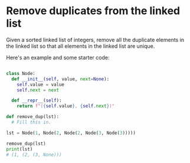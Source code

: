 # Remove duplicates from the linked list

Given a sorted linked list of integers, remove all the duplicate elements in the linked list so that all elements in the linked list are unique.

Here's an example and some starter code:

``` python

class Node:
  def __init__(self, value, next=None):
    self.value = value
    self.next = next

  def __repr__(self):
    return f"({self.value}, {self.next})"

def remove_dup(lst):
  # Fill this in.

lst = Node(1, Node(2, Node(2, Node(3, Node(3)))))

remove_dup(lst)
print(lst)
# (1, (2, (3, None)))
```
